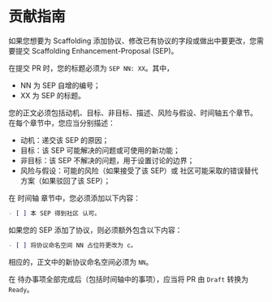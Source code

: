# 贡献指南

如果您想要为 Scaffolding 添加协议、修改已有协议的字段或做出中要更改，您需要提交 Scaffolding Enhancement-Proposal (SEP)。

在提交 PR 时，您的标题必须为 `SEP NN: XX`。其中，
- NN 为 SEP 自增的编号；
- XX 为 SEP 的标题。

您的正文必须包括动机、目标、非目标、描述、风险与假设、时间轴五个章节。
在每个章节中，您应当分别描述：
- 动机：递交该 SEP 的原因；
- 目标：该 SEP 可能解决的问题或可使用的新功能；
- 非目标：该 SEP 不解决的问题，用于设置讨论的边界；
- 风险与假设：可能的风险（如果接受了该 SEP）或 社区可能采取的错误替代方案（如果驳回了该 SEP）；

在 时间轴 章节中，您必须添加以下内容：

```markdown
- [ ] 本 SEP 得到社区 认可。
```

如果您的 SEP 添加了协议，则必须额外包含以下内容：

```markdown
- [ ] 将协议命名空间 NN 占位符更改为 c。
```

相应的，正文中的新协议命名空间必须为 `NN`。

在 待办事项全部完成后（包括时间轴中的事项），应当将 PR 由 `Draft` 转换为 `Ready`。
